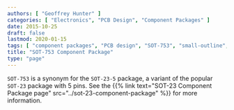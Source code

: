 ```yaml
---
authors: [ "Geoffrey Hunter" ]
categories: [ "Electronics", "PCB Design", "Component Packages" ]
date: 2015-10-25
draft: false
lastmod: 2020-01-15
tags: [ "component packages", "PCB design", "SOT-753", "small-outline", "transistor", "SOT-753", "SOT-23", "SOT-23-5", "variant" ]
title: "SOT-753 Component Package"
type: "page"
---
```


`SOT-753` is a synonym for the `SOT-23-5` package, a variant of the popular `SOT-23` package with 5 pins. See the {{% link text="SOT-23 Component Package page" src="../sot-23-component-package" %}} for more information.
